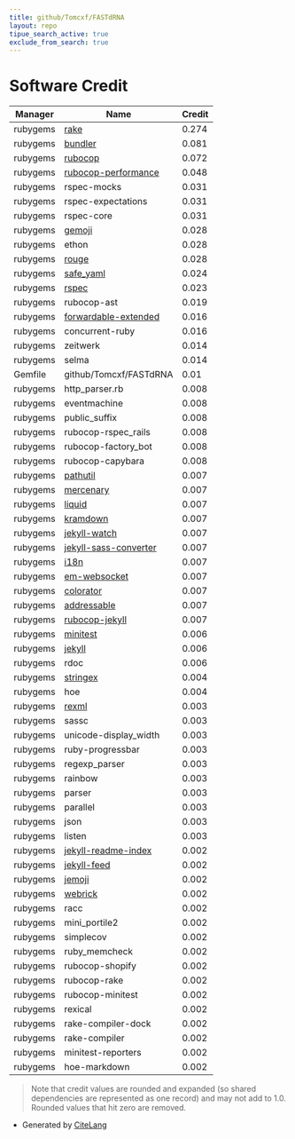 ```yaml
---
title: github/Tomcxf/FASTdRNA
layout: repo
tipue_search_active: true
exclude_from_search: true
---
```

# Software Credit

|Manager|Name|Credit|
|-------|----|------|
|rubygems|[rake](https://github.com/ruby/rake)|0.274|
|rubygems|[bundler](https://bundler.io/)|0.081|
|rubygems|[rubocop](https://rubocop.org/)|0.072|
|rubygems|[rubocop-performance](https://docs.rubocop.org/rubocop-performance/)|0.048|
|rubygems|rspec-mocks|0.031|
|rubygems|rspec-expectations|0.031|
|rubygems|rspec-core|0.031|
|rubygems|[gemoji](https://github.com/github/gemoji)|0.028|
|rubygems|ethon|0.028|
|rubygems|[rouge](http://rouge.jneen.net/)|0.028|
|rubygems|[safe_yaml](https://github.com/dtao/safe_yaml)|0.024|
|rubygems|[rspec](http://github.com/rspec)|0.023|
|rubygems|rubocop-ast|0.019|
|rubygems|[forwardable-extended](http://github.com/envygeeks/forwardable-extended)|0.016|
|rubygems|concurrent-ruby|0.016|
|rubygems|zeitwerk|0.014|
|rubygems|selma|0.014|
|Gemfile|github/Tomcxf/FASTdRNA|0.01|
|rubygems|http_parser.rb|0.008|
|rubygems|eventmachine|0.008|
|rubygems|public_suffix|0.008|
|rubygems|rubocop-rspec_rails|0.008|
|rubygems|rubocop-factory_bot|0.008|
|rubygems|rubocop-capybara|0.008|
|rubygems|[pathutil](http://github.com/envygeeks/pathutil)|0.007|
|rubygems|[mercenary](https://github.com/jekyll/mercenary)|0.007|
|rubygems|[liquid](http://www.liquidmarkup.org)|0.007|
|rubygems|[kramdown](http://kramdown.gettalong.org)|0.007|
|rubygems|[jekyll-watch](https://github.com/jekyll/jekyll-watch)|0.007|
|rubygems|[jekyll-sass-converter](https://github.com/jekyll/jekyll-sass-converter)|0.007|
|rubygems|[i18n](https://github.com/ruby-i18n/i18n)|0.007|
|rubygems|[em-websocket](http://github.com/igrigorik/em-websocket)|0.007|
|rubygems|[colorator](https://github.com/octopress/colorator)|0.007|
|rubygems|[addressable](https://github.com/sporkmonger/addressable)|0.007|
|rubygems|[rubocop-jekyll](https://github.com/jekyll/rubocop-jekyll)|0.007|
|rubygems|[minitest](https://github.com/seattlerb/minitest)|0.006|
|rubygems|[jekyll](https://jekyllrb.com)|0.006|
|rubygems|rdoc|0.006|
|rubygems|[stringex](http://github.com/rsl/stringex)|0.004|
|rubygems|hoe|0.004|
|rubygems|[rexml](https://github.com/ruby/rexml)|0.003|
|rubygems|sassc|0.003|
|rubygems|unicode-display_width|0.003|
|rubygems|ruby-progressbar|0.003|
|rubygems|regexp_parser|0.003|
|rubygems|rainbow|0.003|
|rubygems|parser|0.003|
|rubygems|parallel|0.003|
|rubygems|json|0.003|
|rubygems|listen|0.003|
|rubygems|[jekyll-readme-index](https://github.com/benbalter/jekyll-readme-index)|0.002|
|rubygems|[jekyll-feed](https://github.com/jekyll/jekyll-feed)|0.002|
|rubygems|[jemoji](https://github.com/jekyll/jemoji)|0.002|
|rubygems|[webrick](https://github.com/ruby/webrick)|0.002|
|rubygems|racc|0.002|
|rubygems|mini_portile2|0.002|
|rubygems|simplecov|0.002|
|rubygems|ruby_memcheck|0.002|
|rubygems|rubocop-shopify|0.002|
|rubygems|rubocop-rake|0.002|
|rubygems|rubocop-minitest|0.002|
|rubygems|rexical|0.002|
|rubygems|rake-compiler-dock|0.002|
|rubygems|rake-compiler|0.002|
|rubygems|minitest-reporters|0.002|
|rubygems|hoe-markdown|0.002|


> Note that credit values are rounded and expanded (so shared dependencies are represented as one record) and may not add to 1.0. Rounded values that hit zero are removed.


- Generated by [CiteLang](https://github.com/vsoch/citelang)

